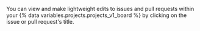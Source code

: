 You can view and make lightweight edits to issues and pull requests within your {% data variables.projects.projects_v1_board %} by clicking on the issue or pull request's title.
